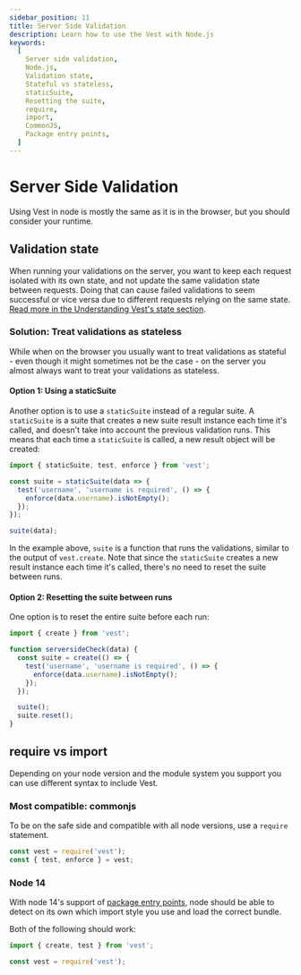 ```yaml
---
sidebar_position: 11
title: Server Side Validation
description: Learn how to use the Vest with Node.js
keywords:
  [
    Server side validation,
    Node.js,
    Validation state,
    Stateful vs stateless,
    staticSuite,
    Resetting the suite,
    require,
    import,
    CommonJS,
    Package entry points,
  ]
---
```


# Server Side Validation

Using Vest in node is mostly the same as it is in the browser, but you should consider your runtime.

## Validation state

When running your validations on the server, you want to keep each request isolated with its own state, and not update the same validation state between requests. Doing that can cause failed validations to seem successful or vice versa due to different requests relying on the same state. [Read more in the Understanding Vest's state section](./understanding_state.md).

### Solution: Treat validations as stateless

While when on the browser you usually want to treat validations as stateful - even though it might sometimes not be the case - on the server you almost always want to treat your validations as stateless.

#### Option 1: Using a staticSuite

Another option is to use a `staticSuite` instead of a regular suite. A `staticSuite` is a suite that creates a new suite result instance each time it's called, and doesn't take into account the previous validation runs. This means that each time a `staticSuite` is called, a new result object will be created:

```js
import { staticSuite, test, enforce } from 'vest';

const suite = staticSuite(data => {
  test('username', 'username is required', () => {
    enforce(data.username).isNotEmpty();
  });
});

suite(data);
```

In the example above, `suite` is a function that runs the validations, similar to the output of `vest.create`. Note that since the `staticSuite` creates a new result instance each time it's called, there's no need to reset the suite between runs.

#### Option 2: Resetting the suite between runs

One option is to reset the entire suite before each run:

```js
import { create } from 'vest';

function serversideCheck(data) {
  const suite = create(() => {
    test('username', 'username is required', () => {
      enforce(data.username).isNotEmpty();
    });
  });

  suite();
  suite.reset();
}
```

## require vs import

Depending on your node version and the module system you support you can use different syntax to include Vest.

### Most compatible: commonjs

To be on the safe side and compatible with all node versions, use a `require` statement.

```js
const vest = require('vest');
const { test, enforce } = vest;
```

### Node 14

With node 14's support of [package entry points](https://nodejs.org/api/esm.html#esm_package_entry_points), node should be able to detect on its own which import style you use and load the correct bundle.

Both of the following should work:

```js
import { create, test } from 'vest';
```

```js
const vest = require('vest');
```
